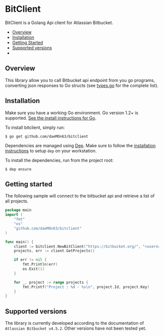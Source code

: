 BitClient
===

BitClient is a Golang Api client for Atlassian Bitbucket.

<!-- toc -->
- [Overview](#overview)
- [Installation](#installation)
- [Getting Started](#getting-started)
- [Supported versions](#supported-version)
-
<!-- tocstop -->

## Overview
This library allow you to call Bitbucket api endpoint from you go programs, converting json responses to Go structs (see [types.go](types.go) for the complete list).

## Installation
Make sure you have a working Go environment.  Go version 1.2+ is supported.  [See
the install instructions for Go](http://golang.org/doc/install.html).

To install bitclient, simply run:
```
$ go get github.com/daeMOn63/bitclient
```

Dependencies are managed using [Dep](https://github.com/golang/dep). Make sure to follow the [installation instructions](https://github.com/golang/dep#setup) to setup ```dep``` on your workstation.

To install the dependencies, run from the project root:
```
$ dep ensure
```

## Getting started
The following sample will connect to the bitbucket api and retrieve a list of all projects.

```go
package main
import (
    "fmt"
    "os"
    "github.com/daeMOn63/bitclient"
)

func main() {
    client := bitclient.NewBitClient("https://bitbucket.org/", "<username>", "<password>")
    projects, err := client.GetProjects()

    if err != nil {
        fmt.Println(err)
        os.Exit(1)
    }

    for _, project := range projects {
        fmt.Printf("Project : %d - %s\n", project.Id, project.Key)
    }
}
```

## Supported versions
The library is currently developed according to the documentation of `Atlassian Bitbucket v4.5.2`.
Other versions have not been tested yet.
